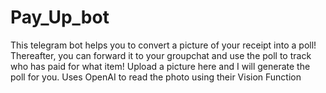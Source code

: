 # Pay_Up_bot

This telegram bot helps you to convert a picture of your receipt into a poll! Thereafter, you can forward it to your groupchat and use the poll to track who has paid for what item! Upload a picture here and I will generate the poll for you.
Uses OpenAI to read the photo using their Vision Function

